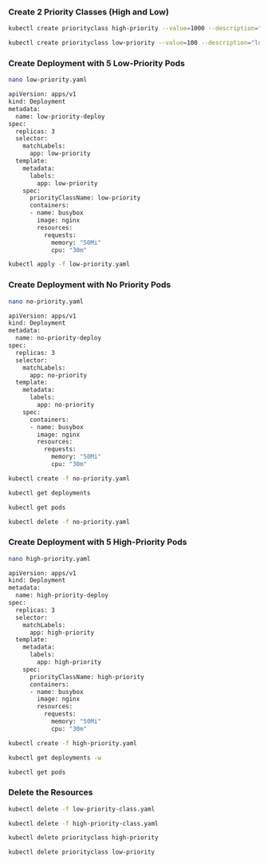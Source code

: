 
### Create 2 Priority Classes (High and Low)
```sh
kubectl create priorityclass high-priority --value=1000 --description="high priority"

kubectl create priorityclass low-priority --value=100 --description="low priority"
```


### Create Deployment with 5 Low-Priority Pods
```sh
nano low-priority.yaml
```
```sh
apiVersion: apps/v1
kind: Deployment
metadata:
  name: low-priority-deploy
spec:
  replicas: 3
  selector:
    matchLabels:
      app: low-priority
  template:
    metadata:
      labels:
        app: low-priority
    spec:
      priorityClassName: low-priority
      containers:
      - name: busybox
        image: nginx
        resources:
          requests:
            memory: "50Mi"
            cpu: "30m"
```
```sh
kubectl apply -f low-priority.yaml
```

### Create Deployment with No Priority Pods

```sh
nano no-priority.yaml
```

```sh
apiVersion: apps/v1
kind: Deployment
metadata:
  name: no-priority-deploy
spec:
  replicas: 3
  selector:
    matchLabels:
      app: no-priority
  template:
    metadata:
      labels:
        app: no-priority
    spec:
      containers:
      - name: busybox
        image: nginx
        resources:
          requests:
            memory: "50Mi"
            cpu: "30m"
```

```sh
kubectl create -f no-priority.yaml

kubectl get deployments

kubectl get pods

kubectl delete -f no-priority.yaml
```
### Create Deployment with 5 High-Priority Pods
```sh
nano high-priority.yaml
```
```sh
apiVersion: apps/v1
kind: Deployment
metadata:
  name: high-priority-deploy
spec:
  replicas: 3
  selector:
    matchLabels:
      app: high-priority
  template:
    metadata:
      labels:
        app: high-priority
    spec:
      priorityClassName: high-priority
      containers:
      - name: busybox
        image: nginx
        resources:
          requests:
            memory: "50Mi"
            cpu: "30m"
```

```sh
kubectl create -f high-priority.yaml

kubectl get deployments -w

kubectl get pods
```

### Delete the Resources
```sh
kubectl delete -f low-priority-class.yaml

kubectl delete -f high-priority-class.yaml

kubectl delete priorityclass high-priority

kubectl delete priorityclass low-priority
```